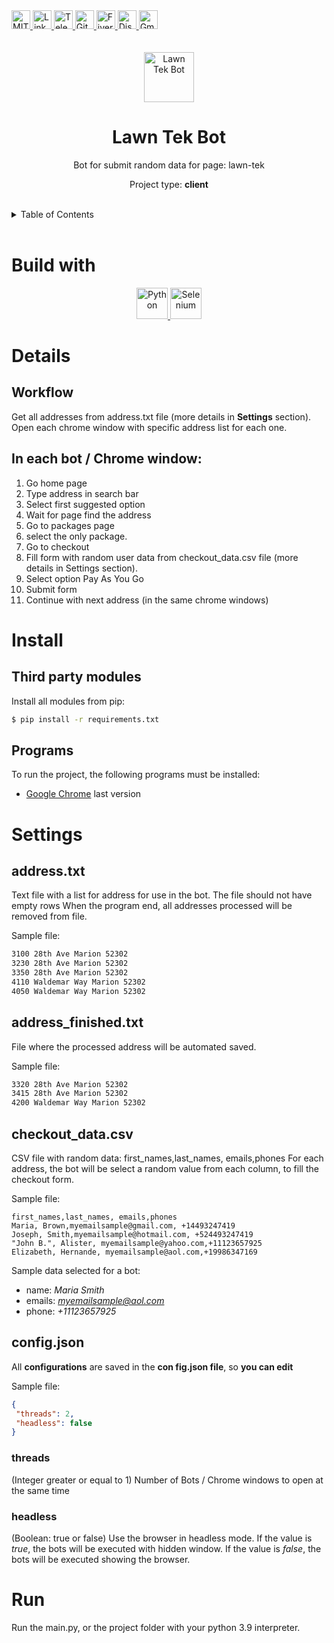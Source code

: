 <div><a href='https://github.com/darideveloper/lawn-tek-Bot/blob/master/LICENSE' target='_blank'>
            <img src='https://img.shields.io/github/license/darideveloper/lawn-tek-Bot.svg?style=for-the-badge' alt='MIT License' height='30px'/>
        </a><a href='https://www.linkedin.com/in/francisco-dari-hernandez-6456b6181/' target='_blank'>
                <img src='https://img.shields.io/static/v1?style=for-the-badge&message=LinkedIn&color=0A66C2&logo=LinkedIn&logoColor=FFFFFF&label=' alt='Linkedin' height='30px'/>
            </a><a href='https://t.me/darideveloper' target='_blank'>
                <img src='https://img.shields.io/static/v1?style=for-the-badge&message=Telegram&color=26A5E4&logo=Telegram&logoColor=FFFFFF&label=' alt='Telegram' height='30px'/>
            </a><a href='https://github.com/darideveloper' target='_blank'>
                <img src='https://img.shields.io/static/v1?style=for-the-badge&message=GitHub&color=181717&logo=GitHub&logoColor=FFFFFF&label=' alt='Github' height='30px'/>
            </a><a href='https://www.fiverr.com/darideveloper?up_rollout=true' target='_blank'>
                <img src='https://img.shields.io/static/v1?style=for-the-badge&message=Fiverr&color=222222&logo=Fiverr&logoColor=1DBF73&label=' alt='Fiverr' height='30px'/>
            </a><a href='https://discord.com/users/992019836811083826' target='_blank'>
                <img src='https://img.shields.io/static/v1?style=for-the-badge&message=Discord&color=5865F2&logo=Discord&logoColor=FFFFFF&label=' alt='Discord' height='30px'/>
            </a><a href='mailto:darideveloper@gmail.com?subject=Hello Dari Developer' target='_blank'>
                <img src='https://img.shields.io/static/v1?style=for-the-badge&message=Gmail&color=EA4335&logo=Gmail&logoColor=FFFFFF&label=' alt='Gmail' height='30px'/>
            </a></div><div align='center'><br><br><img src='https://github.com/darideveloper/lawn-tek-Bot/blob/master/logo.jpg?raw=true' alt='Lawn Tek Bot' height='80px'/>

# Lawn Tek Bot

Bot for submit random data for page: lawn-tek

Project type: **client**

</div><br><details>
            <summary>Table of Contents</summary>
            <ol>
<li><a href='#buildwith'>Build With</a></li>
<li><a href='#media'>Media</a></li>
<li><a href='#details'>Details</a></li>
<li><a href='#install'>Install</a></li>
<li><a href='#settings'>Settings</a></li>
<li><a href='#run'>Run</a></li></ol>
        </details><br>

# Build with

<div align='center'><a href='https://www.python.org/' target='_blank'> <img src='https://cdn.svgporn.com/logos/python.svg' alt='Python' title='Python' height='50px'/> </a><a href='https://www.selenium.dev/' target='_blank'> <img src='https://cdn.svgporn.com/logos/selenium.svg' alt='Selenium' title='Selenium' height='50px'/> </a></div>

# Details

## Workflow

Get all addresses from address.txt file (more details in **Settings** section).
Open each chrome window with specific address list for each one.

## In each bot / Chrome window:

1. Go home page
2. Type address in search bar
3. Select first suggested option
4. Wait for page find the address
5. Go to packages page
6. select the only package.
7. Go to checkout
8. Fill form with random user data from checkout_data.csv file (more details in Settings section).
9. Select option Pay As You Go
10. Submit form
11. Continue with next address (in the same chrome windows)

# Install

## Third party modules

Install all modules from pip:

```bash
$ pip install -r requirements.txt
```

## Programs

To run the project, the following programs must be installed:

* [Google Chrome](https://www.google.com/intl/es_es/chrome/) last version

# Settings

## address.txt

Text file with a list for address for use in the bot.
The file should not have empty rows
When the program end, all addresses processed will be removed from file.

Sample file: 
```txt
3100 28th Ave Marion 52302 
3230 28th Ave Marion 52302 
3350 28th Ave Marion 52302 
4110 Waldemar Way Marion 52302 
4050 Waldemar Way Marion 52302 
```

## address_finished.txt

File where the processed address will be automated saved.

Sample file: 
```txt
3320 28th Ave Marion 52302 
3415 28th Ave Marion 52302 
4200 Waldemar Way Marion 52302 
```

## checkout_data.csv

CSV file with random data: first_names,last_names, emails,phones
For each address, the bot will be select a random value from each column, to fill the checkout form. 

Sample file: 
```csv
first_names,last_names, emails,phones
Maria, Brown,myemailsample@gmail.com, +14493247419
Joseph, Smith,myemailsample@hotmail.com, +524493247419
"John B.", Alister, myemailsample@yahoo.com,+11123657925
Elizabeth, Hernande, myemailsample@aol.com,+19986347169
```
Sample data selected for a bot: 
* name: *Maria Smith*
* emails: *myemailsample@aol.com*
* phone: *+11123657925*

## config.json

All **configurations** are saved in the **con fig.json file**, so **you can edit**

Sample file: 
```json
{
 "threads": 2, 
 "headless": false
}
```

### threads
(Integer greater or equal to 1)
Number of Bots / Chrome windows to open at the same time
### headless
(Boolean: true or false)
Use the browser in headless mode. 
If the value is *true*, the bots will be executed with hidden window.
If the value is *false*, the bots will be executed showing the browser.

# Run

Run the main.py, or the project folder with your python 3.9 interpreter.

